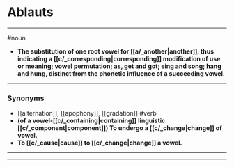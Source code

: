 # Ablauts
---
#noun
- **The substitution of one root vowel for [[a/_another|another]], thus indicating a [[c/_corresponding|corresponding]] modification of use or meaning; vowel permutation; as, get and got; sing and song; hang and hung, distinct from the phonetic influence of a succeeding vowel.**
---
### Synonyms
- [[alternation]], [[apophony]], [[gradation]]
#verb
- **(of a vowel-[[c/_containing|containing]] linguistic [[c/_component|component]]) To undergo a [[c/_change|change]] of vowel.**
- **To [[c/_cause|cause]] to [[c/_change|change]] a vowel.**
---
---
